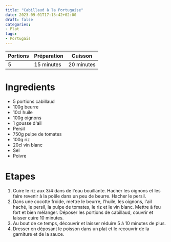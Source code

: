 ```yaml
---
title: "Cabillaud à la Portugaise"
date: 2023-09-01T17:13:42+02:00
draft: false
categories:
- Plat
tags:
- Portugais
---
```


| Portions | Préparation | Cuisson    |
|----------|-------------|------------|
| 5        | 15 minutes  | 20 minutes |

# Ingredients

- 5 portions cabillaud
- 100g beurre
- 10cl huile
- 100g oignons
- 1 gousse d'ail
- Persil
- 750g pulpe de tomates
- 100g riz
- 20cl vin blanc
- Sel
- Poivre

# Etapes

1) Cuire le riz aux 3/4 dans de l'eau bouillante. Hacher les oignons et les faire revenir à la poêle dans un peu de beurre. Hacher le persil.
2) Dans une cocotte froide, mettre le beurre, l'huile, les oignons, l'ail haché, le persil, la pulpe de tomates, le riz et le vin blanc. Mettre à feu fort et bien mélanger. Déposer les portions de cabillaud, couvrir et laisser cuire 10 minutes.
3) Au bout de ce temps, découvrir et laisser réduire 5 à 10 minutes de plus.
4) Dresser en déposant le poisson dans un plat et le recouvrir de la garniture et de la sauce.